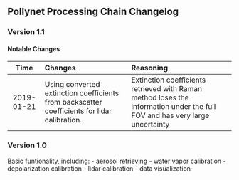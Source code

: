 ## Pollynet Processing Chain Changelog

### Version 1.1

#### Notable Changes

|Time|Changes|Reasoning|
|:--:|:------|:--------|
|2019-01-21|Using converted extinction coefficients from backscatter coefficients for lidar calibration.|Extinction coefficients retrieved with Raman method loses the information under the full FOV and has very large uncertainty|

### Version 1.0

Basic funtionality, including:
    - aerosol retrieving
    - water vapor calibration
    - depolarization calibration
    - lidar calibration
    - data visualization